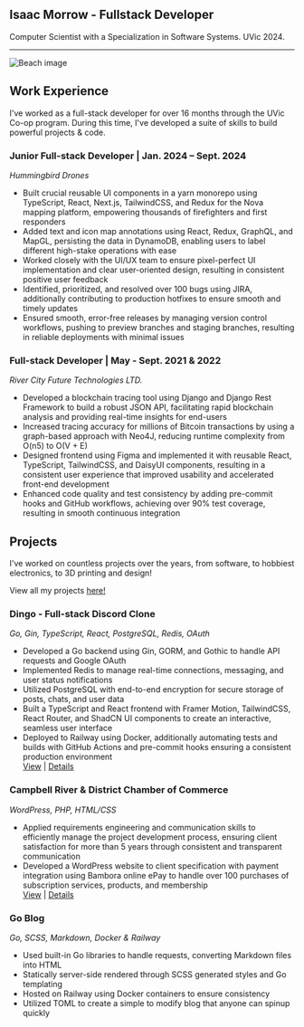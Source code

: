 ## Isaac Morrow - Fullstack Developer

Computer Scientist with a Specialization in Software Systems. UVic 2024.

<hr />

![Beach image](/static/images/beach.jpg)

## Work Experience

I've worked as a full-stack developer for over 16 months through the UVic Co-op program. During this time, I've developed a suite of skills to build powerful projects & code.

### Junior Full-stack Developer | Jan. 2024 – Sept. 2024

_Hummingbird Drones_

- Built crucial reusable UI components in a yarn monorepo using TypeScript, React, Next.js, TailwindCSS, and Redux
  for the Nova mapping platform, empowering thousands of firefighters and first responders
- Added text and icon map annotations using React, Redux, GraphQL, and MapGL, persisting the data in DynamoDB,
  enabling users to label different high-stake operations with ease
- Worked closely with the UI/UX team to ensure pixel-perfect UI implementation and clear user-oriented design,
  resulting in consistent positive user feedback
- Identified, prioritized, and resolved over 100 bugs using JIRA, additionally contributing to production hotfixes to
  ensure smooth and timely updates
- Ensured smooth, error-free releases by managing version control workflows, pushing to preview branches and
  staging branches, resulting in reliable deployments with minimal issues

### Full-stack Developer | May - Sept. 2021 & 2022

_River City Future Technologies LTD._

- Developed a blockchain tracing tool using Django and Django Rest Framework to build a robust JSON API,
  facilitating rapid blockchain analysis and providing real-time insights for end-users
- Increased tracing accuracy for millions of Bitcoin transactions by using a graph-based approach with Neo4J,
  reducing runtime complexity from O(n5) to O(V + E)
- Designed frontend using Figma and implemented it with reusable React, TypeScript, TailwindCSS, and DaisyUI
  components, resulting in a consistent user experience that improved usability and accelerated front-end
  development
- Enhanced code quality and test consistency by adding pre-commit hooks and GitHub workflows, achieving over
  90% test coverage, resulting in smooth continuous integration

## Projects

I've worked on countless projects over the years, from software, to hobbiest electronics, to 3D printing and design!

View all my projects [here!]('/projects')

### Dingo - Full-stack Discord Clone

_Go, Gin, TypeScript, React, PostgreSQL, Redis, OAuth_

- Developed a Go backend using Gin, GORM, and Gothic to handle API requests and Google OAuth
- Implemented Redis to manage real-time connections, messaging, and user status notifications
- Utilized PostgreSQL with end-to-end encryption for secure storage of posts, chats, and user data
- Built a TypeScript and React frontend with Framer Motion, TailwindCSS, React Router, and ShadCN UI components
  to create an interactive, seamless user interface
- Deployed to Railway using Docker, additionally automating tests and builds with GitHub Actions and pre-commit
  hooks ensuring a consistent production environment
  <br />
  [View](https://dingo.isaacmorrow.me) | [Details](/projects/dingo)

### Campbell River & District Chamber of Commerce

_WordPress, PHP, HTML/CSS_

- Applied requirements engineering and communication skills to efficiently manage the project development process,
  ensuring client satisfaction for more than 5 years through consistent and transparent communication
- Developed a WordPress website to client specification with payment integration using Bambora online ePay to
  handle over 100 purchases of subscription services, products, and membership
  <br />
  [View](https://www.campbellriverchamber.ca) | [Details](/projects/crdcc)

### Go Blog

_Go, SCSS, Markdown, Docker & Railway_

- Used built-in Go libraries to handle requests, converting Markdown files into HTML
- Statically server-side rendered through SCSS generated styles and Go templating
- Hosted on Railway using Docker containers to ensure consistency
- Utilized TOML to create a simple to modify blog that anyone can spinup quickly
